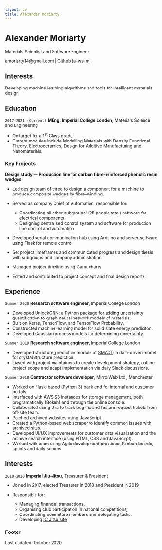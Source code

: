 ```yaml
---
layout: cv
title: Alexander Moriarty
---
```


# Alexander Moriarty

Materials Scientist and Software Engineer

<div id="webaddress">
<a href="mailto:amoriarty14@gmail.com">amoriarty14@gmail.com</a>
| <a href="https://github.com/a-ws-m">Github (a-ws-m)</a>
</div>

## Interests

Developing machine learning algorithms and tools for intelligent materials design.

## Education

`2017-2021 (Current)`
__MEng, Imperial College London__, Materials Science and Engineering

- On target for a 1<sup>st</sup> Class grade.
- Current modules include Modelling Materials with Density Functional Theory, Electroceramics, Design for Additive Manufacturing and Nanomaterials.

### Key Projects

__Design study &mdash; Production line for carbon fibre-reinforced phenolic resin wedges__

- Led design team of three to design a component for a machine to produce composite wedges by fibre-winding.
- Served as company Chief of Automation, responsible for:

  - Coordinating all other subgroups' (25 people total) software for electrical components
  - Designing centralised control system and software for production line control and automation

- Developed serial communication hub using Arduino and server software using Flask for remote control
- Set project timeframes and communicated progress and design thesis with subgroups and company administration
- Managed project timeline using Gantt charts
- Edited and contributed to project concept and final design reports

## Experience

`Summer 2020`
__Research software engineer__, Imperial College London

- Developed [UnlockGNN](https://github.com/a-ws-m/unlockGNN): a Python package for adding uncertainty quantification to graph neural network models of materials.
- Built on Keras, TensorFlow, and TensorFlow Probability.
- Constructed machine learning model for solid state energy prediciton.
- Developed Gaussian process models for determining uncertainty.

`Summer 2019`
__Research software engineer__, Imperial College London

- Developed structure_prediction module of [SMACT](https://github.com/WMD-group/SMACT): a data-driven model for crystal structure prediction.
- Liased with project maintainers to create development strategy, outline project scope and adapt implementation via daily Slack discussions.

`Summer 2018`
__Contractor software developer__, MirrorWeb Ltd., Manchester

- Worked on Flask-based (Python 3) back end for internal and customer portals.
- Interfaced with AWS S3 instances for storage management, both programatically (Bokeh) and through the online console.
- Collaborated using Jira to track bug-fix and feature request tickets from off-site team.
- Patched archived websites using JavaScript.
- Created a Python-based web scraper to identify common issues with archived sites.
- Developed UI/UX improvements for customer data visualisation and the archive search interface (using HTML, CSS and JavaScript).
- Worked with team using Agile development practices: Kanban boards, sprints and daily scrums.

## Interests

`2018-2020`
__Imperial Jiu-Jitsu__, Treasurer & President

- Joined in 2017, elected Treasurer in 2018 and President in 2019
- Responsible for:

  - Managing financial transactions,
  - Organising club participation in national competitions,
  - Coordinating committee members and delegating tasks,
  - Developing [IC Jitsu site](https://union.ic.ac.uk/acc/jujitsu/)

### Footer

Last updated: October 2020

